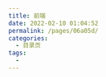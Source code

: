 ```yaml
---
title: 前端
date: 2022-02-10 01:04:52
permalink: /pages/06a05d/
categories:
  - 目录页
tags:
  - 
---
```

